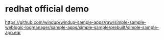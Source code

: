 # redhat official demo 

https://github.com/windup/windup-sample-apps/raw/simple-sample-weblogic-logmanager/sample-apps/simple-sample/prebuilt/simple-sample-app.ear
